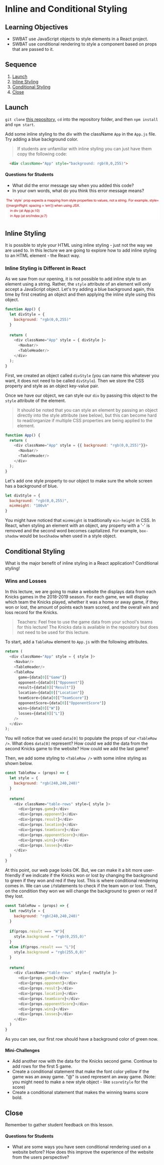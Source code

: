 # Inline and Conditional Styling

## Learning Objectives

* SWBAT use JavaScript objects to style elements in a React project.
* SWBAT use conditional rendering to style a component based on props that are passed to it.

## Sequence

1. [Launch](#launch)
2. [Inline Styling](#inline-styling)
3. [Conditional Styling](#conditional-styling)
4. [Close](#close)

## Launch

`git clone` [this repository](https://github.com/upperlinecode/inline-and-conditional-style-lecture), `cd` into the repository folder, and then `npm install` and `npm start`.

Add some inline styling to the div with the className `App` in the `App.js` file. Try adding a blue background color.

> If students are unfamiliar with inline styling you can just have them copy the following code:
```html
  <div className="App" style="background: rgb(0,0,255)">
```

#### Questions for Students

* What did the error message say when you added this code?
* In your own words, what do you think this error message means?

![Error Message](./img/error.png)

## Inline Styling

It is possible to style your HTML using inline styling - just not the way we are used to. In this lecture we are going to explore how to add inline styling to an HTML element - the React way.

### Inline Styling is Different in React

As we saw from our opening, it is not possible to add inline style to an element using a string. Rather, the `style` attribute of an element will only accept a JavaScript object. Let's try adding a blue background again, this time by first creating an object and then applying the inline style using this object.

```javascript
function App() {
  let divStyle = {
    background: "rgb(0,0,255)"
  }

  return (
    <div className="App" style = { divStyle }>
      <Navbar/>
      <TableHeader/>
    </div>
  );
}
```

First, we created an object called `divStyle` (you can name this whatever you want, it does not need to be called `divStyle`). Then we store the CSS property and style as an object key-value pair.

Once we have our object, we can style our `div` by passing this object to the `style` attribute of the element.

> It should be noted that you can style an element by passing an object directly into the style attribute (see below), but this can become hard to read/organize if multiple CSS properties are being applied to the element.

```javascript
function App() {
  return (
    <div className="App" style = {{ background: "rgb(0,0,255)"}}>
      <Navbar/>
      <TableHeader/>
    </div>
  );
}
```

Let's add one style property to our object to make sure the whole screen has a background of blue.

```javascript
let divStyle = {
  background: "rgb(0,0,255)",
  minHeight: "100vh"
}
```

You might have noticed that `minHeight` is traditionally `min-height` in CSS. In React, when styling an element with an object, any property with a '-' is removed and the second word becomes capitalized. For example, `box-shadow` would be `boxShadow` when used in a style object.

## Conditional Styling

What is the major benefit of inline styling in a React application? Conditional styling!

### Wins and Losses

In this lecture, we are going to make a website the displays data from each Knicks games in the 2018-2019 season. For each game, we will display which team the Knicks played, whether it was a home or away game, if they won or lost, the amount of points each team scored, and the overall win and loss record for the Knicks.

> Teachers: Feel free to use the game data from your school's teams for this lecture! The Knicks data is available in the repository but does not need to be used for this lecture.

To start, add a `TableRow` element to `App.js` with the following attributes.

```javascript
return (
  <div className="App" style = { style }>
    <Navbar/>
    <TableHeader/>
    <TableRow
      game={data[0]["Game"]}
      opponent={data[0]["Opponent"]}
      result={data[0]["Result"]}
      location={data[0]["Location"]}
      teamScore={data[0]["TeamScore"]}
      opponentScore={data[0]["OpponentScore"]}
      wins={data[0]["W"]}
      losses={data[0]["L"]}
    />
  </div>
);
```

You will notice that we used `data[0]` to populate the props of our `<TableRow />`. What does `data[0]` represent? How could we add the data from the second Knicks game to the website? How could we add the last game?

Then, we add some styling to `<TableRow />` with some inline styling as shown below.

```javascript
const TableRow = (props) => {
  let style = {
    background: "rgb(240,240,240)"
  }

  return(
    <div className="table-rows" style={ style }>
      <div>{props.game}</div>
      <div>{props.opponent}</div>
      <div>{props.result}</div>
      <div>{props.location}</div>
      <div>{props.teamScore}</div>
      <div>{props.opponentScore}</div>
      <div>{props.wins}</div>
      <div>{props.losses}</div>
    </div>
  )
}
```

At this point, our web page looks OK. But, we can make it a bit more user-friendly if we indicate if the Knicks won or lost by changing the background to green if they won and red if they lost. This is where conditional rendering comes in. We can use `if`statements to check if the team won or lost. Then, on the condition they won we will change the background to green or red if they lost.

```javascript
const TableRow = (props) => {
  let rowStyle = {
    background: "rgb(240,240,240)"
  }

  if(props.result === "W"){
    style.background = "rgb(0,255,0)"
  }
  else if(props.result === "L"){
    style.background = "rgb(255,0,0)"
  }

  return(
    <div className="table-rows" style={ rowStyle }>
      <div>{props.game}</div>
      <div>{props.opponent}</div>
      <div>{props.result}</div>
      <div>{props.location}</div>
      <div>{props.teamScore}</div>
      <div>{props.opponentScore}</div>
      <div>{props.wins}</div>
      <div>{props.losses}</div>
    </div>
  )
}
```

As you can see, our first row should have a background color of green now.

#### Mini-Challenges

* Add another row with the data for the Knicks second game. Continue to add rows for the first 5 game.
* Create a conditional statement that make the font color yellow if the game was an away game. "@" is used represent an away game. (Note: you might need to make a new style object - like `scoreStyle` for the score)
* Create a conditional statement that makes the winning teams score bold.

## Close

Remember to gather student feedback on this lesson.

#### Questions for Students

* What are some ways you have seen conditional rendering used on a website before? How does this improve the experience of the website from the users perspective?
